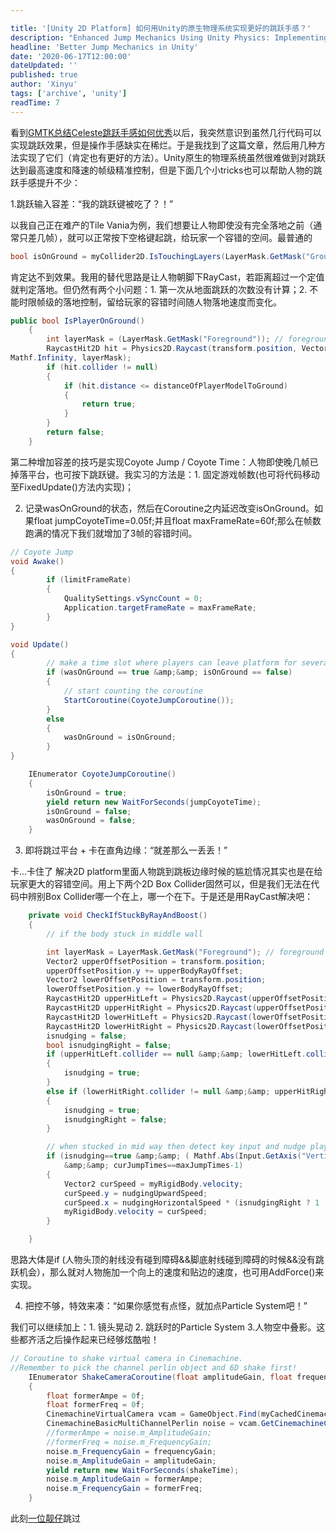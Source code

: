 ```yaml
---

title: '[Unity 2D Platform] 如何用Unity的原生物理系统实现更好的跳跃手感？'
description: "Enhanced Jump Mechanics Using Unity Physics: Implementing better jump feel in 2D platformers using Unity's native physics system, inspired by Celeste's mechanics"
headline: 'Better Jump Mechanics in Unity'
date: '2020-06-17T12:00:00'
dateUpdated: ''
published: true
author: 'Xinyu'
tags: ['archive', 'unity']
readTime: 7
---
```


看到[GMTK总结Celeste跳跃手感如何优秀](https://www.youtube.com/watch?v=yorTG9at90g&ab_channel=GameMaker%27sToolkit)以后，我突然意识到虽然几行代码可以实现跳跃效果，但是操作手感缺实在稀烂。于是我找到了这篇文章，然后用几种方法实现了它们（肯定也有更好的方法）。Unity原生的物理系统虽然很难做到对跳跃达到最高速度和降速的帧级精准控制，但是下面几个小tricks也可以帮助人物的跳跃手感提升不少：

1.跳跃输入容差：“我的跳跃键被吃了？！”


以我自己正在难产的Tile Vania为例，我们想要让人物即使没有完全落地之前（通常只差几帧），就可以正常按下空格键起跳，给玩家一个容错的空间。最普通的

```csharp
bool isOnGround = myCollider2D.IsTouchingLayers(LayerMask.GetMask("Ground"));
```

肯定达不到效果。我用的替代思路是让人物朝脚下RayCast，若距离超过一个定值就判定落地。但仍然有两个小问题：1. 第一次从地面跳跃的次数没有计算；2. 不能时限帧级的落地控制，留给玩家的容错时间随人物落地速度而变化。

```csharp
public bool IsPlayerOnGround()
    {
        int layerMask = (LayerMask.GetMask("Foreground")); // foreground
        RaycastHit2D hit = Physics2D.Raycast(transform.position, Vector2.down, 
Mathf.Infinity, layerMask);
        if (hit.collider != null)
        {
            if (hit.distance <= distanceOfPlayerModelToGround)
            {
                return true;
            }
        }
        return false;
    }
```

第二种增加容差的技巧是实现Coyote Jump / Coyote Time：人物即使晚几帧已掉落平台，也可按下跳跃键。我实习的方法是：1. 固定游戏帧数(也可将代码移动至FixedUpdate()方法内实现)；

2. 记录wasOnGround的状态，然后在Coroutine之内延迟改变isOnGround。如果float jumpCoyoteTime=0.05f;并且float maxFrameRate=60f;那么在帧数跑满的情况下我们就增加了3帧的容错时间。

```csharp
// Coyote Jump
void Awake()
{
        if (limitFrameRate)
        {
            QualitySettings.vSyncCount = 0;
            Application.targetFrameRate = maxFrameRate;
        }
}

void Update()
{
        // make a time slot where players can leave platform for several frames and then jump
        if (wasOnGround == true &amp;&amp; isOnGround == false)
        {
            // start counting the coroutine
            StartCoroutine(CoyoteJumpCoroutine());
        }
        else 
        {
            wasOnGround = isOnGround;
        }
}

    IEnumerator CoyoteJumpCoroutine()
    {
        isOnGround = true;
        yield return new WaitForSeconds(jumpCoyoteTime);
        isOnGround = false;
        wasOnGround = false;
    }
```

3. 即将跳过平台 + 卡在直角边缘：“就差那么一丢丢！”

卡...卡住了
解决2D platform里面人物跳到跳板边缘时候的尴尬情况其实也是在给玩家更大的容错空间。用上下两个2D Box Collider固然可以，但是我们无法在代码中辨别Box Collider哪一个在上，哪一个在下。于是还是用RayCast解决吧：

```csharp
    private void CheckIfStuckByRayAndBoost()
    {
        // if the body stuck in middle wall

        int layerMask = LayerMask.GetMask("Foreground"); // foreground
        Vector2 upperOffsetPosition = transform.position;
        upperOffsetPosition.y += upperBodyRayOffset;
        Vector2 lowerOffsetPosition = transform.position;
        lowerOffsetPosition.y += lowerBodyRayOffset;
        RaycastHit2D upperHitLeft = Physics2D.Raycast(upperOffsetPosition, Vector2.left, detectRangeWhenBodyStucked, layerMask);
        RaycastHit2D upperHitRight = Physics2D.Raycast(upperOffsetPosition, Vector2.right, detectRangeWhenBodyStucked, layerMask);
        RaycastHit2D lowerHitLeft = Physics2D.Raycast(lowerOffsetPosition, Vector2.left, detectRangeWhenBodyStucked, layerMask);
        RaycastHit2D lowerHitRight = Physics2D.Raycast(lowerOffsetPosition, Vector2.right, detectRangeWhenBodyStucked, layerMask);
        isnudging = false;
        bool isnudgingRight = false;
        if (upperHitLeft.collider == null &amp;&amp; lowerHitLeft.collider != null &amp;&amp; Mathf.Approximately(transform.localScale.x, -1f))
        {
            isnudging = true;
        }
        else if (lowerHitRight.collider != null &amp;&amp; upperHitRight.collider == null &amp;&amp; Mathf.Approximately(transform.localScale.x, 1f))
        {
            isnudging = true;
            isnudgingRight = false;
        }

        // when stucked in mid way then detect key input and nudge player slowly up
        if (isnudging==true &amp;&amp; ( Mathf.Abs(Input.GetAxis("Vertical"))>=constantRunningSpeedThreshold || Input.GetButton("Jump"))
            &amp;&amp; curJumpTimes==maxJumpTimes-1)
        {
            Vector2 curSpeed = myRigidBody.velocity;
            curSpeed.y = nudgingUpwardSpeed;
            curSpeed.x = nudgingHorizontalSpeed * (isnudgingRight ? 1 : 0);
            myRigidBody.velocity = curSpeed;
        }

    }
```

思路大体是if (人物头顶的射线没有碰到障碍&&脚底射线碰到障碍的时候&&没有跳跃机会），那么就对人物施加一个向上的速度和贴边的速度，也可用AddForce()来实现。

4. 把控不够，特效来凑：“如果你感觉有点怪，就加点Particle System吧！”

我们可以继续加上：1. 镜头晃动 2. 跳跃时的Particle System 3.人物空中叠影。这些都齐活之后操作起来已经够炫酷啦！

```csharp
// Coroutine to shake virtual camera in Cinemachine.
//Remember to pick the channel perlin object and 6D shake first!
    IEnumerator ShakeCameraCoroutine(float amplitudeGain, float frequencyGain, float shakeTime)
    {
        float formerAmpe = 0f;
        float formerFreq = 0f;
        CinemachineVirtualCamera vcam = GameObject.Find(myCachedCinemachineStateDrivenCam.LiveChild.Name).GetComponent<CinemachineVirtualCamera>();
        CinemachineBasicMultiChannelPerlin noise = vcam.GetCinemachineComponent<CinemachineBasicMultiChannelPerlin>();
        //formerAmpe = noise.m_AmplitudeGain;
        //formerFreq = noise.m_FrequencyGain;
        noise.m_FrequencyGain = frequencyGain;
        noise.m_AmplitudeGain = amplitudeGain;
        yield return new WaitForSeconds(shakeTime);
        noise.m_AmplitudeGain = formerAmpe;
        noise.m_FrequencyGain = formerFreq;
    }
```

此刻[一位靓仔](/games/tile_vania)跳过
